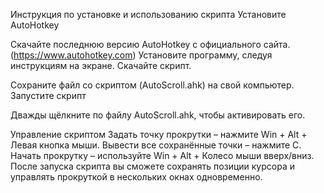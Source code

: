 Инструкция по установке и использованию скрипта
Установите AutoHotkey

Скачайте последнюю версию AutoHotkey с официального сайта.(https://www.autohotkey.com)
Установите программу, следуя инструкциям на экране.
Скачайте скрипт.

Сохраните файл со скриптом (AutoScroll.ahk) на свой компьютер.
Запустите скрипт

Дважды щёлкните по файлу AutoScroll.ahk, чтобы активировать его.

Управление скриптом
Задать точку прокрутки – нажмите Win + Alt + Левая кнопка мыши.
Вывести все сохранённые точки – нажмите C.
Начать прокрутку – используйте Win + Alt + Колесо мыши вверх/вниз.
После запуска скрипта вы сможете сохранять позиции курсора и управлять прокруткой в нескольких окнах одновременно.
